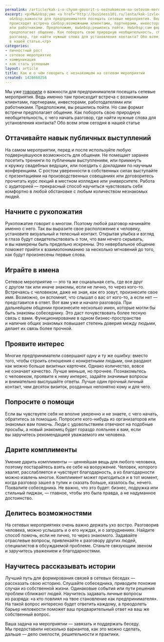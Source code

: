 ```yaml
---
permalink: /article/kak-i-o-chyom-govorit-s-neznakomcem-na-setevom-meropriyatii
excerpt: <p>Мы&nbsp;уже <a href="http://business101.ru/lenta/kak-izvlech-polzu-ot-poseshhenija-setevogo-meroprijatija">говорили</a>
  о&nbsp;важности для предпринимателя посещать сетевые мероприятия. Ведь именно там
  происходит встреча с&nbsp;возможными клиентами, партнерами, инвесторами, работодателями
  или работниками. Предположим, вы&nbsp;решились пойти. Но&nbsp;сам формат встречи
  предполагает общение. Как побороть свою природную необщительность, с&nbsp;чего начать
  разговор, где найти нужные слова для установления контакта? Обо всем этом сегодня
  в нашей статье.</p>
categories:
- личностный рост
- сетевое мероприятие
- коммуникация
- как стать успешным
layout: article
title: Как и о чём говорить с незнакомцем на сетевом мероприятии
created: 1428660256
---
```

<p>Мы&nbsp;уже <a href="http://business101.ru/lenta/kak-izvlech-polzu-ot-poseshhenija-setevogo-meroprijatija">говорили</a> о&nbsp;важности для предпринимателя посещать сетевые мероприятия. Ведь именно там происходит встреча с&nbsp;возможными клиентами, партнерами, инвесторами, работодателями или работниками. Предположим, вы&nbsp;решились пойти. Но&nbsp;сам формат встречи предполагает общение. Как побороть свою природную необщительность, с&nbsp;чего начать разговор, где найти нужные слова для установления контакта? Обо всем этом сегодня в нашей статье</p>
<h2>Оттачивайте навык публичных выступлений</h2>
<p>На&nbsp;самом мероприятии, перед и&nbsp;после используйте любую подвернувшуюся возможность для общения. Не&nbsp;помещает заранее посетить тренинги по&nbsp;публичным выступлениям, или примкнуть к&nbsp;кружку свадебных ведущих, или поездить с&nbsp;докладами по&nbsp;научным конференциям. С&nbsp;ростом уверенности в&nbsp;собственных силах выступайте с&nbsp;презентациями на&nbsp;производственных совещаниях или договоритесь прочитать курс лекций в&nbsp;местном колледже или университете. Работа с&nbsp;аудиторией&nbsp;— прекрасный способ научиться чувствовать себя комфортно в&nbsp;любой обстановке с&nbsp;любым количеством незнакомых людей.</p>
<h2>Начните с&nbsp;рукопожатия</h2>
<p>Рукопожатие говорит о&nbsp;многом. Поэтому любой разговор начинайте именно с&nbsp;него. Так вы&nbsp;выразите свое расположение к&nbsp;человеку, установите визуальный и&nbsp;телесный контакт. Открытая улыбка и&nbsp;взгляд в&nbsp;глаза будут свидетельствовать о&nbsp;том, что вам нечего скрывать, и&nbsp;вы&nbsp;намерены быть предельно искренны. Это невербальное общение поможет прийти к&nbsp;взаимопониманию за&nbsp;несколько мгновений до&nbsp;того, как будут произнесены первые слова.</p>
<h2>Играйте в&nbsp;имена</h2>
<p>Сетевое мероприятие&nbsp;— это та&nbsp;же социальная сеть, где все друг с&nbsp;другом так или иначе знакомы, если не&nbsp;лично, то&nbsp;через кого-то. Встречаясь с&nbsp;человеком, даже не&nbsp;зная, как его зовут, произнесите свое имя. Возможно, он&nbsp;вспомнит, что слышал о&nbsp;вас от&nbsp;кого-то, а&nbsp;если нет&nbsp;— представится в&nbsp;ответ. Вот вам уже и&nbsp;начало разговора. При дальнейшем общении произнесите несколько имен, которые могли&nbsp;бы быть знакомы собеседнику. Это даст почувствовать более тесную связь с&nbsp;вами. Функционирование в&nbsp;одном бизнес-пространстве и&nbsp;наличие общих знакомых повышает степень доверия между людьми, делает их&nbsp;связь более прочной.</p>
<h2>Проявите интерес</h2>
<p>Многие предприниматели совершают одну и&nbsp;ту&nbsp;же ошибку: вместо того, чтобы строить отношения с&nbsp;конкретными людьми, они раздают как можно больше визитных карточек. Однако количество, вовсе не&nbsp;означает качество. Лучше меньше, но&nbsp;прочнее. Познакомьтесь с&nbsp;человеком, проявите к&nbsp;нему интерес, задайте значимые вопросы и&nbsp;внимательно выслушайте ответы. Лучше один прочный личный контакт, чем десяток визиток, розданных непонятно кому и&nbsp;для чего.</p>
<h2>Попросите о&nbsp;помощи</h2>
<p>Если вы&nbsp;чувствуете себя не&nbsp;вполне уверенно и&nbsp;не&nbsp;знаете, с&nbsp;чего начать, обратитесь за&nbsp;помощью. Попросите кого-нибудь из&nbsp;организаторов или знакомых вам помочь. Люди с&nbsp;удовольствием отвечают на&nbsp;подобные просьбы, а&nbsp;новый знакомец будет гораздо лояльнее к&nbsp;вам, если вы&nbsp;заручитесь рекомендацией уважаемого им&nbsp;человека.</p>
<h2>Дарите комплименты</h2>
<p>Умение дарить комплименты&nbsp;— ценнейшая вещь для любого человека, поэтому постарайтесь взять ее&nbsp;себе на&nbsp;вооружение. Человек, которого хвалят, расслабляется и&nbsp;чувствует благодарность, а&nbsp;из&nbsp;благодарности можно извлечь многое. Комплимент может пригодиться и&nbsp;в&nbsp;тот момент, когда разговор зашел в&nbsp;тупик и&nbsp;сказать больше, казалось&nbsp;бы, нечего. Похвалите собеседника. Не&nbsp;важно, что это будет: бизнес, подружка или стильный пиджак,&nbsp;— главное, чтобы это была правда, а&nbsp;не&nbsp;надуманное достоинство. </p>
<h2>Делитесь возможностями</h2>
<p>На&nbsp;сетевых мероприятиях очень важно держать ухо востро. Разговорив человека, можно услышать и&nbsp;о&nbsp;его нуждах, и&nbsp;о&nbsp;затруднениях. Найдите способ помочь, если не&nbsp;лично, то&nbsp;через знакомого. Задавайте отраслевые вопросы, привлекайте к&nbsp;разговору других людей, специалистов в&nbsp;обсуждаемой проблеме. Станьте связующим звеном и&nbsp;заручитесь уважением и&nbsp;благодарностями.</p>
<h2>Научитесь рассказывать истории</h2>
<p>Лучший путь для формирования связей в&nbsp;сетевых беседах&nbsp;— рассказать свою историю. Слушайте собеседника, приводите похожие случаи из&nbsp;собственной жизни. Одинаковые события или пути решения проблем сближают людей. Научитесь задавать личные вопросы из&nbsp;разряда: «а&nbsp;кто повлиял на&nbsp;твое становление как предпринимателя». На&nbsp;такой вопрос интересно будет ответить каждому, а&nbsp;преодолеть барьер неловкости поможет ваш предварительный ответ на&nbsp;ваш&nbsp;же собственный вопрос. </p>
<p>Ваша задача на&nbsp;мероприятии&nbsp;— завязать и&nbsp;поддержать беседу. Мы&nbsp;предоставили несколько вариантов, как это можно сделать, дальше&nbsp;— дело смелости, решительности и&nbsp;практики.</p>
